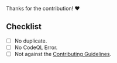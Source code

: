 Thanks for the contribution! ❤

## Checklist
- [ ] No duplicate.
- [ ] No CodeQL Error.
- [ ] Not against the [Contributing Guidelines](https://github.com/InvalidLenni/cookieclearer/CONTRIBUTING.md/).
